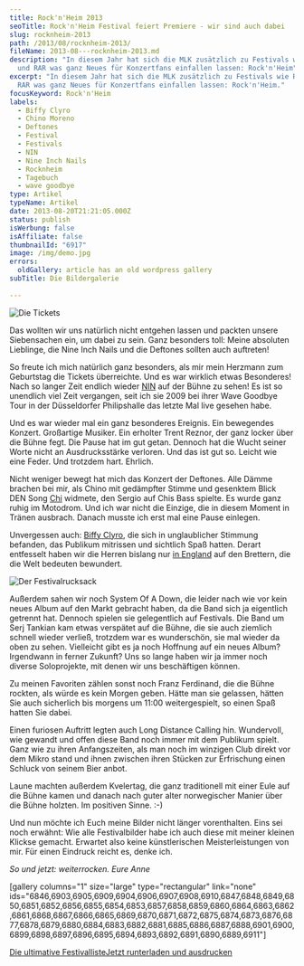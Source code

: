 ```yaml
---
title: Rock'n'Heim 2013
seoTitle: Rock'n'Heim Festival feiert Premiere - wir sind auch dabei
slug: rocknheim-2013
path: /2013/08/rocknheim-2013/
fileName: 2013-08---rocknheim-2013.md
description: "In diesem Jahr hat sich die MLK zusätzlich zu Festivals wie RIP
  und RAR was ganz Neues für Konzertfans einfallen lassen: Rock'n'Heim"
excerpt: "In diesem Jahr hat sich die MLK zusätzlich zu Festivals wie RIP und
  RAR was ganz Neues für Konzertfans einfallen lassen: Rock'n'Heim."
focusKeyword: Rock'n'Heim
labels:
  - Biffy Clyro
  - Chino Moreno
  - Deftones
  - Festival
  - Festivals
  - NIN
  - Nine Inch Nails
  - Rocknheim
  - Tagebuch
  - wave goodbye
type: Artikel
typeName: Artikel
date: 2013-08-20T21:21:05.000Z
status: publish
isWerbung: false
isAffiliate: false
thumbnailId: "6917"
image: /img/demo.jpg
errors:
  oldGallery: article has an old wordpress gallery
subTitle: Die Bildergalerie
  
---
```


![Die Tickets](http://cardamonchai.files.wordpress.com/2013/08/img_55901.jpg?w=300 "Die Tickets")

Das wollten wir uns natürlich nicht entgehen lassen und packten unsere
Siebensachen ein, um dabei zu sein. Ganz besonders toll: Meine absoluten
Lieblinge, die Nine Inch Nails und die Deftones sollten auch auftreten!

So freute ich mich natürlich ganz besonders, als mir mein Herzmann zum
Geburtstag die Tickets überreichte. Und es war wirklich etwas Besonderes! Nach
so langer Zeit endlich wieder
[NIN](//2013/05/29/neues-nine-inch-nails-album-in-kurze-und-queens-of-the-stone-age-schon-auf-dem-weg/)
auf der Bühne zu sehen! Es ist so unendlich viel Zeit vergangen, seit ich sie
2009 bei ihrer Wave Goodbye Tour in der Düsseldorfer Philipshalle das letzte Mal
live gesehen habe.

Und es war wieder mal ein ganz besonderes Ereignis. Ein bewegendes Konzert.
Großartige Musiker. Ein erholter Trent Reznor, der ganz locker über die Bühne
fegt. Die Pause hat im gut getan. Dennoch hat die Wucht seiner Worte nicht an
Ausdrucksstärke verloren. Und das ist gut so. Leicht wie eine Feder. Und
trotzdem hart. Ehrlich.

Nicht weniger bewegt hat mich das Konzert der Deftones. Alle Dämme brachen bei
mir, als Chino mit gedämpfter Stimme und gesenktem Blick DEN Song
[Chi](//2013/04/15/nachruf-deftones-grunder-chi-cheng-ist-tot/) widmete, den
Sergio auf Chis Bass spielte. Es wurde ganz ruhig im Motodrom. Und ich war nicht
die Einzige, die in diesem Moment in Tränen ausbrach. Danach musste ich erst mal
eine Pause einlegen.

Unvergessen auch:
[Biffy Clyro](//2013/01/26/melancholie-meets-gerechtes-brett-biffy-clyro-bringen-neues-album-auf-den-markt/),
die sich in unglaublicher Stimmung befanden, das Publikum mitrissen und
sichtlich Spaß hatten. Derart entfesselt haben wir die Herren bislang nur
[in England](//2012/07/29/isle-of-wight-festival-2012/) auf den Brettern, die
die Welt bedeuten bewundert.

![Der Festivalrucksack](http://cardamonchai.files.wordpress.com/2013/08/img_7353.jpg?w=300 "[ ](//2013/03/28/die-ultimative-festivalliste-2013/)  Der Festivalrucksack")

Außerdem sahen wir noch System Of A Down, die leider nach wie vor kein neues
Album auf den Markt gebracht haben, da die Band sich ja eigentlich getrennt hat.
Dennoch spielen sie gelegentlich auf Festivals. Die Band um Serj Tankian kam
etwas verspätet auf die Bühne, die sie auch ziemlich schnell wieder verließ,
trotzdem war es wunderschön, sie mal wieder da oben zu sehen. Vielleicht gibt es
ja noch Hoffnung auf ein neues Album? Irgendwann in ferner Zukunft? Uns so lange
haben wir ja immer noch diverse Soloprojekte, mit denen wir uns beschäftigen
können.

Zu meinen Favoriten zählen sonst noch Franz Ferdinand, die die Bühne rockten,
als würde es kein Morgen geben. Hätte man sie gelassen, hätten Sie auch
sicherlich bis morgens um 11:00 weitergespielt, so einen Spaß hatten Sie dabei.

Einen furiosen Auftritt legten auch Long Distance Calling hin. Wundervoll, wie
gewandt und offen diese Band noch immer mit dem Publikum spielt. Ganz wie zu
ihren Anfangszeiten, als man noch im winzigen Club direkt vor dem Mikro stand
und ihnen zwischen ihren Stücken zur Erfrischung einen Schluck von seinem Bier
anbot.

Laune machten außerdem Kvelertag, die ganz traditionell mit einer Eule auf die
Bühne kamen und danach nach guter alter norwegischer Manier über die Bühne
holzten. Im positiven Sinne. :-)

Und nun möchte ich Euch meine Bilder nicht länger vorenthalten. Eins sei noch
erwähnt: Wie alle Festivalbilder habe ich auch diese mit meiner kleinen Klickse
gemacht. Erwartet also keine künstlerischen Meisterleistungen von mir. Für einen
Eindruck reicht es, denke ich.

_So und jetzt: weiterrocken._ _Eure Anne_

[gallery columns="1" size="large" type="rectangular" link="none"
ids="6846,6903,6905,6909,6904,6906,6907,6908,6910,6847,6848,6849,6850,6851,6852,6856,6855,6854,6853,6857,6858,6859,6860,6864,6863,6862,6861,6868,6867,6866,6865,6869,6870,6871,6872,6875,6874,6873,6876,6877,6878,6879,6880,6884,6883,6882,6881,6885,6886,6887,6888,6901,6900,6899,6898,6897,6896,6895,6894,6893,6892,6891,6890,6889,6911"]

[Die ultimative FestivallisteJetzt runterladen und ausdrucken](/wp-content/uploads/2015/03/ultimative-vegane-festivalliste1.pdf)

  